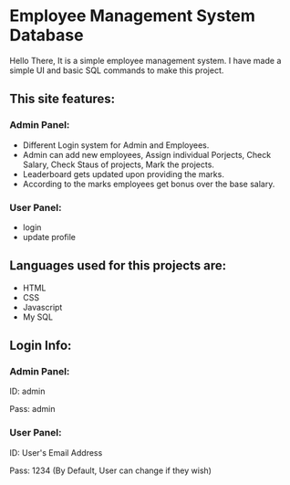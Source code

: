 # Employee Management System Database

Hello There, It is a simple employee management system. I have made a simple UI and basic SQL commands to make this project.

## This site features:
### Admin Panel:
* Different Login system for Admin and Employees.
* Admin can add new employees, Assign individual Porjects, Check Salary, Check Staus of projects, Mark the projects.
* Leaderboard gets updated upon providing the marks.
* According to the marks employees get bonus over the base salary.

### User Panel:
* login
* update profile

## Languages used for this projects are:
* HTML
* CSS
* Javascript
* My SQL


## Login Info:
### Admin Panel:
ID: admin

Pass: admin

### User Panel:
ID: User's Email Address

Pass: 1234 (By Default, User can change if they wish)



